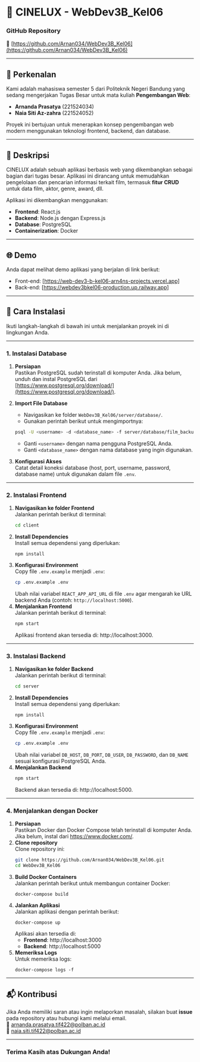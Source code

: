 # 🎥 CINELUX - WebDev3B_Kel06

### **GitHub Repository**
📂 [https://github.com/Arnan034/WebDev3B_Kel06](https://github.com/Arnan034/WebDev3B_Kel06)

---

## 📌 **Perkenalan**

Kami adalah mahasiswa semester 5 dari Politeknik Negeri Bandung yang sedang mengerjakan Tugas Besar untuk mata kuliah **Pengembangan Web**:

- **Arnanda Prasatya** (221524034)  
- **Naia Siti Az-zahra** (221524052)  

Proyek ini bertujuan untuk menerapkan konsep pengembangan web modern menggunakan teknologi frontend, backend, dan database.

---

## 📖 **Deskripsi**

CINELUX adalah sebuah aplikasi berbasis web yang dikembangkan sebagai bagian dari tugas besar. Aplikasi ini dirancang untuk memudahkan pengelolaan dan pencarian informasi terkait film, termasuk **fitur CRUD** untuk data film, aktor, genre, award, dll.

Aplikasi ini dikembangkan menggunakan:
- **Frontend**: React.js
- **Backend**: Node.js dengan Express.js
- **Database**: PostgreSQL
- **Containerization**: Docker

---

## 🌐 **Demo**

Anda dapat melihat demo aplikasi yang berjalan di link berikut:
- Front-end: [https://web-dev3-b-kel06-arn4ns-projects.vercel.app]
- Back-end: [https://webdev3bkel06-production.up.railway.app]

---

## 🚀 **Cara Instalasi**

Ikuti langkah-langkah di bawah ini untuk menjalankan proyek ini di lingkungan Anda.

---

### **1. Instalasi Database**
1. **Persiapan**  
   Pastikan PostgreSQL sudah terinstall di komputer Anda. Jika belum, unduh dan instal PostgreSQL dari [https://www.postgresql.org/download/](https://www.postgresql.org/download/).

2. **Import File Database**  
   - Navigasikan ke folder `WebDev3B_Kel06/server/database/`.
   - Gunakan perintah berikut untuk mengimportnya:
   ```bash
   psql -U <username> -d <database_name> -f server/database/film_backup.sql
   ```
   - Ganti `<username>` dengan nama pengguna PostgreSQL Anda.
   - Ganti `<database_name>` dengan nama database yang ingin digunakan.
3. **Konfigurasi Akses**  
   Catat detail koneksi database (host, port, username, password, database name) untuk digunakan dalam file `.env`.

---

### **2. Instalasi Frontend**
1. **Navigasikan ke folder Frontend**  
   Jalankan perintah berikut di terminal:
   ```bash
   cd client
   ```
2. **Install Dependencies**  
   Install semua dependensi yang diperlukan:
   ```
   npm install
   ```
3. **Konfigurasi Environment**  
   Copy file `.env.example` menjadi `.env`:  
   ```bash
   cp .env.example .env
   ```   
   Ubah nilai variabel `REACT_APP_API_URL` di file `.env` agar mengarah ke URL backend Anda (contoh: `http://localhost:5000`).
4. **Menjalankan Frontend**  
   Jalankan perintah berikut di terminal:
   ```bash
   npm start
   ```  
   Aplikasi frontend akan tersedia di: http://localhost:3000.

---

### **3. Instalasi Backend**
1. **Navigasikan ke folder Backend**  
   Jalankan perintah berikut di terminal:
   ```bash
   cd server
   ```
2. **Install Dependencies**  
   Install semua dependensi yang diperlukan:
   ```
   npm install
   ```
3. **Konfigurasi Environment**  
   Copy file `.env.example` menjadi `.env`:  
   ```bash
   cp .env.example .env
   ```   
   Ubah nilai variabel `DB_HOST`, `DB_PORT`, `DB_USER`, `DB_PASSWORD`, dan `DB_NAME` sesuai konfigurasi PostgreSQL Anda.
4. **Menjalankan Backend**
   ```bash
   npm start
   ```
   Backend akan tersedia di: http://localhost:5000.

---

### **4. Menjalankan dengan Docker**
1. **Persiapan**  
   Pastikan Docker dan Docker Compose telah terinstall di komputer Anda. Jika belum, instal dari https://www.docker.com/.
2. **Clone repository**  
   Clone repository ini:
   ```bash
   git clone https://github.com/Arnan034/WebDev3B_Kel06.git
   cd WebDev3B_Kel06
   ```
3. **Build Docker Containers**  
   Jalankan perintah berikut untuk membangun container Docker:
   ```
   docker-compose build
   ```
4. **Jalankan Aplikasi**  
   Jalankan aplikasi dengan perintah berikut:
   ```
   docker-compose up
   ```
   Aplikasi akan tersedia di:
   - **Frontend**: http://localhost:3000
   - **Backend**: http://localhost:5000
5. **Memeriksa Logs**  
   Untuk memeriksa logs:
   ```
   docker-compose logs -f
   ```

---

## 📬 **Kontribusi**
Jika Anda memiliki saran atau ingin melaporkan masalah, silakan buat **issue** pada repository atau hubungi kami melalui email.  
📧 arnanda.prasatya.tif422@polban.ac.id  
📧 naia.siti.tif422@polban.ac.id

---

### Terima Kasih atas Dukungan Anda!